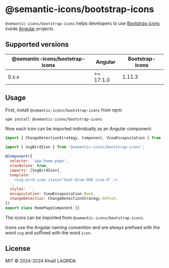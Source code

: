 # @semantic-icons/bootstrap-icons

`@semantic-icons/bootstrap-icons` helps developers to use [Bootstrap icons](https://icons.getbootstrap.com) inside [Angular](https://angular.dev) projects.

## Supported versions

| @semantic-icons/bootstrap-icons | Angular   | Bootstrap-icons |
| ------------------------------- | --------- | --------------- |
| 0.x.x                           | >= 17.1.0 | 1.11.3          |

## Usage

First, install `@semantic-icons/bootstrap-icons` from npm:

```sh
npm install @semantic-icons/bootstrap-icons
```

Now each icon can be imported individually as an Angular component:

```js
import { ChangeDetectionStrategy, Component, ViewEncapsulation } from '@angular/core';

import { SvgBirdIcon } from '@semantic-icons/bootstrap-icons';

@Component({
  selector: 'app-home-page',
  standalone: true,
  imports: [SvgBirdIcon],
  template: `
    <svg-bird-icon class="text-blue-500 size-6" />
  `,
  styles: ``,
  encapsulation: ViewEncapsulation.None,
  changeDetection: ChangeDetectionStrategy.OnPush,
})
export class HomePageComponent {}
```

The icons can be imported from `@semantic-icons/bootstrap-icons`.

Icons use the Angular naming convention and are always prefixed with the word `svg` and suffixed with the word `icon`.

## License

MIT © 2024-2024 Khalil LAGRIDA
